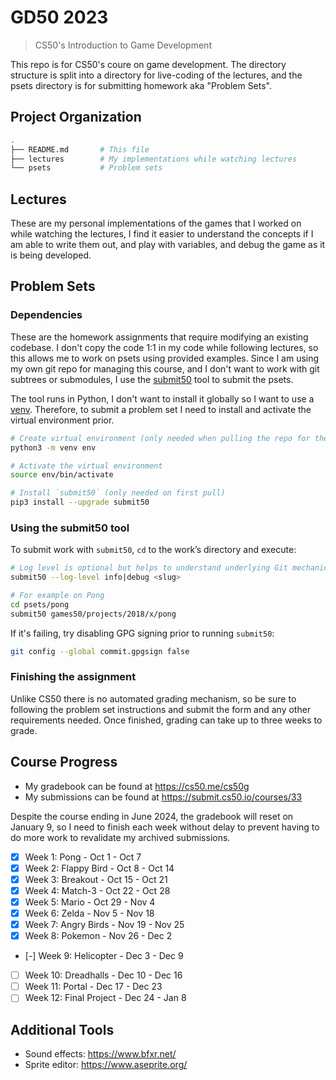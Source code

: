 # GD50 2023

> CS50's Introduction to Game Development

This repo is for CS50's coure on game development. The directory structure is split into a directory for live-coding of the lectures, and the psets directory is for submitting homework aka "Problem Sets".

## Project Organization

```sh
.
├── README.md       # This file
├── lectures        # My implementations while watching lectures
└── psets           # Problem sets
```

## Lectures

These are my personal implementations of the games that I worked on while watching the lectures, I find it easier to understand the concepts if I am able to write them out, and play with variables, and debug the game as it is being developed.

## Problem Sets

### Dependencies

These are the homework assignments that require modifying an existing codebase. I don't copy the code 1:1 in my code while following lectures, so this allows me to work on psets using provided examples. Since I am using my own git repo for managing this course, and I don't want to work with git subtrees or submodules, I use the [submit50](https://cs50.readthedocs.io/submit50/) tool to submit the psets.

The tool runs in Python, I don't want to install it globally so I want to use a [venv](https://docs.python.org/3/library/venv.html). Therefore, to submit a problem set I need to install and activate the virtual environment prior.

```sh
# Create virtual environment (only needed when pulling the repo for the first time)
python3 -m venv env

# Activate the virtual environment
source env/bin/activate

# Install `submit50` (only needed on first pull)
pip3 install --upgrade submit50
```

### Using the submit50 tool

To submit work with `submit50`, `cd` to the work’s directory and execute:

```sh
# Log level is optional but helps to understand underlying Git mechanics
submit50 --log-level info|debug <slug>

# For example on Pong
cd psets/pong
submit50 games50/projects/2018/x/pong
```

If it's failing, try disabling GPG signing prior to running `submit50`:

```sh
git config --global commit.gpgsign false
```

### Finishing the assignment

Unlike CS50 there is no automated grading mechanism, so be sure to following the problem set instructions and submit the form and any other requirements needed. Once finished, grading can take up to three weeks to grade.

## Course Progress

- My gradebook can be found at https://cs50.me/cs50g
- My submissions can be found at https://submit.cs50.io/courses/33

Despite the course ending in June 2024, the gradebook will reset on January 9, so I need to finish each week without delay to prevent having to do more work to revalidate my archived submissions.

- [x] Week 1: Pong - Oct 1 - Oct 7
- [x] Week 2: Flappy Bird - Oct 8 - Oct 14
- [x] Week 3: Breakout - Oct 15 - Oct 21
- [x] Week 4: Match-3 - Oct 22 - Oct 28
- [x] Week 5: Mario - Oct 29 - Nov 4
- [x] Week 6: Zelda - Nov 5 - Nov 18
- [x] Week 7: Angry Birds - Nov 19 - Nov 25
- [x] Week 8: Pokemon - Nov 26 - Dec 2
- [-] Week 9: Helicopter - Dec 3 - Dec 9
- [ ] Week 10: Dreadhalls - Dec 10 - Dec 16
- [ ] Week 11: Portal - Dec 17 - Dec 23
- [ ] Week 12: Final Project - Dec 24 - Jan 8

## Additional Tools

- Sound effects: https://www.bfxr.net/
- Sprite editor: https://www.aseprite.org/
